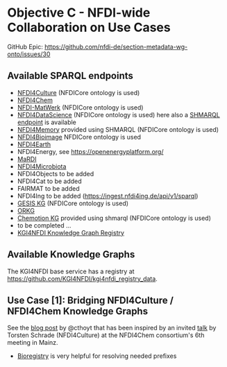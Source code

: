 # Objective C - NFDI-wide Collaboration on Use Cases

GitHub Epic: https://github.com/nfdi-de/section-metadata-wg-onto/issues/30

## Available SPARQL endpoints

- [NFDI4Culture](https://nfdi4culture.de/sparql) (NFDICore ontology is used)
- [NFDI4Chem](https://search.nfdi4chem.de/sparql)
- [NFDI-MatWerk](https://nfdi.fiz-karlsruhe.de/matwerk/shmarql/) (NFDICore
  ontology is used)
- [NFDI4DataScience](https://nfdi.fiz-karlsruhe.de/4ds/sparql) (NFDICore
  ontology is used) here also a
  [SHMARQL endpoint](https://nfdi.fiz-karlsruhe.de/4ds/shmarql) is available
- [NFDI4Memory](https://nfdi.fiz-karlsruhe.de/4memory/shmarql/) provided using
  SHMARQL (NFDICore ontology is used)
- [NFDI4Bioimage](https://kg.nfdi4bioimage.de/#/) NFDICore ontology is used
- [NFDI4Earth](https://sparql.knowledgehub.nfdi4earth.de/)
- NFDI4Energy, see https://openenergyplatform.org/
- [MaRDI](https://query.portal.mardi4nfdi.de/)
- [NFDI4Microbiota](https://nfdi4microbiota.de/services/sparql_query/)
- NFDI4Objects to be added
- NFDI4Cat to be added
- FAIRMAT to be added
- NFDI4Ing to be added (https://ingest.nfdi4ing.de/api/v1/sparql)
- [GESIS KG](https://data.gesis.org/gesiskg/sparql) (NFDICore ontology is used)
- [ORKG](https://orkg.org/triplestore)
- [Chemotion KG](https://ditrare.ise.fiz-karlsruhe.de/chemotion-kg/shmarql/)
  provided using shmarql (NFDICore ontology is used)
- to be completed ...
- [KGI4NFDI Knowledge Graph Registry](https://kgi.services.base4nfdi.de/kg_registry/)

## Available Knowledge Graphs

The KGI4NFDI base service has a registry at
https://github.com/KGI4NFDI/kgi4nfdi_registry_data.

## Use Case [1]: Bridging NFDI4Culture / NFDI4Chem Knowledge Graphs

See the
[blog post](https://cthoyt.com/2025/10/07/bridging-culture-and-chemistry.html)
by @cthoyt that has been inspired by an invited
[talk](https://zenodo.org/records/17127336) by Torsten Schrade (NFDI4Culture) at
the NFDI4Chem consortium's 6th meeting in Mainz.

- [Bioregistry](https://bioregistry.io/) is very helpful for resolving needed
  prefixes
